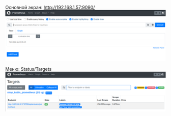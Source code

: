 Основной экран:
http://192.168.1.57:9090/
![main_screen](doc/prometheus/prometheus_main_screen.png)

Меню: Status/Targets
![status-target](doc/prometheus/prometheus_status_targets.png)


